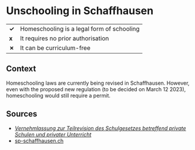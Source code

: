 # Unschooling in Schaffhausen
| | |
|-|-|
| __✓__ | Homeschooling is a legal form of schooling |
| __x__ | It requires no prior authorisation |
| __✗__ | It can be curriculum-free |

## Context

Homeschooling laws are currently being revised in Schaffhausen.
However, even with the proposed new regulation (to be decided on March 12 2023),
homeschooling would still require a permit.

## Sources
* [_Vernehmlassung zur Teilrevision des Schulgesetzes betreffend private Schulen
und privater Unterricht_](https://sh.ch/CMS/get/file/e4342c62-103c-4a21-9e48-26dd96589447)
* [sp-schaffhausen.ch](https://sp-schaffhausen.ch/WordPress/rechtssicherheit-fuer-gute-bildung/)
